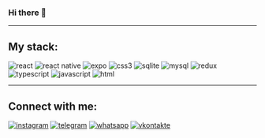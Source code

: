 ### Hi there 👋

---
## My stack:
![react](https://img.shields.io/badge/react-%231082A7?style=for-the-badge&logo=react&logoColor=%23fff)
![react native](https://img.shields.io/badge/react%20native-%235ED3F3?style=for-the-badge&logo=react&logoColor=%23fff)
![expo](https://img.shields.io/badge/Expo-%232b292b?style=for-the-badge&logo=expo&logoColor=%23fff)
![css3](https://img.shields.io/badge/css3-%232D53E5?style=for-the-badge&logo=css3&logoColor=%23fff)
![sqlite](https://img.shields.io/badge/sqlite-%230986C8?style=for-the-badge&logo=sqlite&logoColor=%23fff)
![mysql](https://img.shields.io/badge/mysql-%23E38A08?style=for-the-badge&logo=mysql&logoColor=%23fff)
![redux](https://img.shields.io/badge/redux-%23864BC8?style=for-the-badge&logo=redux&logoColor=%23fff)
![typescript](https://img.shields.io/badge/typescript-%23087ECE?style=for-the-badge&logo=typescript&logoColor=%23fff)
![javascript](https://img.shields.io/badge/javascript-%23F7E025?style=for-the-badge&logo=javascript&logoColor=%23fff)
![html](https://img.shields.io/badge/html-%23E5522C?style=for-the-badge&logo=html5&logoColor=%23fff)

---
## Connect with me:
[![instagram](https://img.shields.io/badge/instagram-%23e621d6?style=for-the-badge&logo=instagram&logoColor=%23fff)](https://www.instagram.com/kebikov/)
[![telegram](https://img.shields.io/badge/telegram-%2338ACE2?style=for-the-badge&logo=telegram&logoColor=%23fff)](https://t.me/+375296949843)
[![whatsapp](https://img.shields.io/badge/whatsapp-%2349C859?style=for-the-badge&logo=whatsapp&logoColor=%23fff)](https://call.whatsapp.com/voice/JaIvChKLf5aMvVF51pPuIU)
[![vkontakte](https://img.shields.io/badge/vkontakte-%230077FF?style=for-the-badge&logo=vk&logoColor=%23fff)](https://vk.com/id58859701/)
